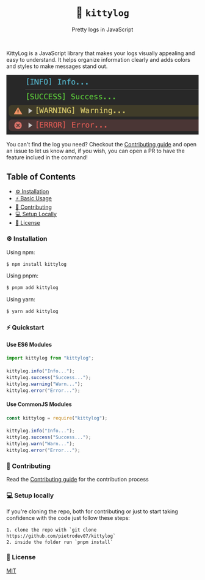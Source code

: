 <div align="center">

# 🎨 `kittylog`
Pretty logs in JavaScript

</div>

<br />

KittyLog is a JavaScript library that makes your logs visually appealing and easy to understand. It helps organize information clearly and adds colors and styles to make messages stand out.

![Screenshot](./images/screenshot.png)

You can't find the log you need? Checkout the [Contributing guide](CONTRIBUTING) and open an issue to let us know and, if you wish, you can open a PR to have the feature inclued in the command!

## Table of Contents

  - [⚙️ Installation](#installation)
  - [⚡️ Basic Usage](#quickstart)
  - [🤔 Contributing](#contributing)
  - [💻 Setup Locally](#setup-locally)
  - [📖 License](#license)


### ⚙️ Installation

Using npm:

```bash
$ npm install kittylog
```

Using pnpm:

```bash
$ pnpm add kittylog
```

Using yarn:

```bash
$ yarn add kittylog
```

### ⚡️ Quickstart

#### Use ES6 Modules

```js
import kittylog from "kittylog";

kittylog.info("Info...");
kittylog.success("Success...");
kittylog.warning("Warn...");
kittylog.error("Error...");
```

#### Use CommonJS Modules

```js
const kittylog = require("kittylog");

kittylog.info("Info...");
kittylog.success("Success...");
kittylog.warn("Warn...");
kittylog.error("Error...");
```

### 🤔 Contributing

Read the [Contributing guide](./CONTRIBUTING.md) for the contribution process

### 💻 Setup locally

If you're cloning the repo, both for contributing or just to start taking confidence with the code just follow these steps:

    1. clone the repo with `git clone https://github.com/pietrodev07/kittylog`
    2. inside the folder run `pnpm install`

### 📖 License

[MIT](LICENSE)